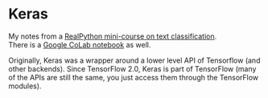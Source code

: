 # Keras
My notes from a [RealPython mini-course on text classification](https://realpython.com/lessons/text-classification-keras-overview/).  
There is a [Google CoLab notebook](http://bit.ly/RP_NLP_Keras) as well.

Originally, Keras was a wrapper around a lower level API of Tensorflow (and other backends).
Since TensorFlow 2.0, Keras is part of TensorFlow (many of the APIs are still the same, you just access them through the TensorFlow modules).